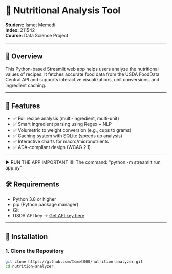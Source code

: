 # 🍏 Nutritional Analysis Tool

**Student:** Ismet Memedi  
**Index:** 211542  
**Course:** Data Science Project  

---

## 📌 Overview

This Python-based Streamlit web app helps users analyze the nutritional values of recipes. It fetches accurate food data from the USDA FoodData Central API and supports interactive visualizations, unit conversions, and ingredient caching.

---

## 🔧 Features

- ✅ Full recipe analysis (multi-ingredient, multi-unit)
- ✅ Smart ingredient parsing using Regex + NLP
- ✅ Volumetric to weight conversion (e.g., cups to grams)
- ✅ Caching system with SQLite (speeds up analysis)
- ✅ Interactive charts for macro/micronutrients
- ✅ ADA-compliant design (WCAG 2.1)

---

▶️ RUN THE APP 
  IMPORTANT !!!!
 The command: "python -m streamlit run app.py"





## 🛠️ Requirements

- Python 3.8 or higher  
- pip (Python package manager)  
- Git  
- USDA API key → [Get API key here](https://fdc.nal.usda.gov/api-key-signup.html)

---

## 🚀 Installation

### 1. Clone the Repository

```bash
git clone https://github.com/Ismet000/nutrition-analyzer.git
cd nutrition-analyzer
